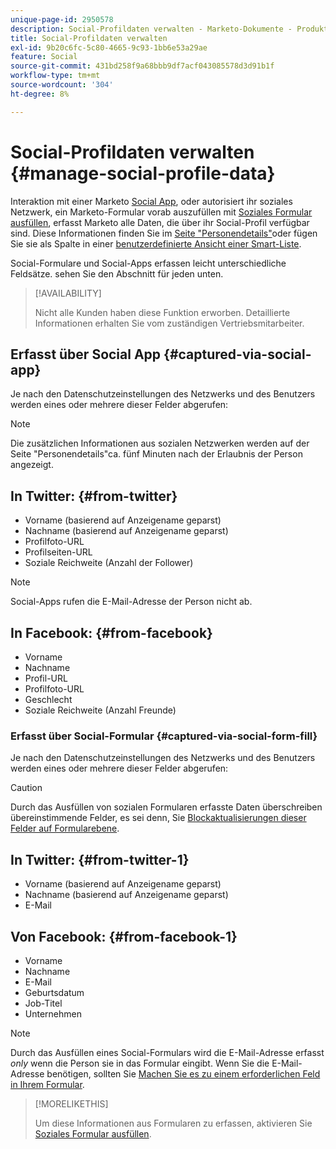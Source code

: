 ```yaml
---
unique-page-id: 2950578
description: Social-Profildaten verwalten - Marketo-Dokumente - Produktdokumentation
title: Social-Profildaten verwalten
exl-id: 9b20c6fc-5c80-4665-9c93-1bb6e53a29ae
feature: Social
source-git-commit: 431bd258f9a68bbb9df7acf043085578d3d91b1f
workflow-type: tm+mt
source-wordcount: '304'
ht-degree: 8%

---
```


# Social-Profildaten verwalten {#manage-social-profile-data}

Interaktion mit einer Marketo [Social App](/help/marketo/product-docs/demand-generation/social/configuring-social-actions/customize-social-app-button.md), oder autorisiert ihr soziales Netzwerk, ein Marketo-Formular vorab auszufüllen mit [Soziales Formular ausfüllen](/help/marketo/product-docs/demand-generation/forms/form-actions/enable-social-form-fill-on-a-form.md), erfasst Marketo alle Daten, die über ihr Social-Profil verfügbar sind. Diese Informationen finden Sie im [Seite &quot;Personendetails&quot;](/help/marketo/product-docs/core-marketo-concepts/smart-lists-and-static-lists/managing-people-in-smart-lists/using-the-person-detail-page.md)oder fügen Sie sie als Spalte in einer [benutzerdefinierte Ansicht einer Smart-Liste](/help/marketo/product-docs/core-marketo-concepts/smart-lists-and-static-lists/using-smart-lists/create-and-change-views-for-lists-and-smart-list.md).

Social-Formulare und Social-Apps erfassen leicht unterschiedliche Feldsätze. sehen Sie den Abschnitt für jeden unten.

>[!AVAILABILITY]
>
>Nicht alle Kunden haben diese Funktion erworben. Detaillierte Informationen erhalten Sie vom zuständigen Vertriebsmitarbeiter.

## Erfasst über Social App {#captured-via-social-app}

Je nach den Datenschutzeinstellungen des Netzwerks und des Benutzers werden eines oder mehrere dieser Felder abgerufen:

>[!NOTE]
>
>Die zusätzlichen Informationen aus sozialen Netzwerken werden auf der Seite &quot;Personendetails&quot;ca. fünf Minuten nach der Erlaubnis der Person angezeigt.

## In Twitter: {#from-twitter}

* Vorname (basierend auf Anzeigename geparst)
* Nachname (basierend auf Anzeigename geparst)
* Profilfoto-URL
* Profilseiten-URL
* Soziale Reichweite (Anzahl der Follower)

>[!NOTE]
>
>Social-Apps rufen die E-Mail-Adresse der Person nicht ab.

## In Facebook: {#from-facebook}

* Vorname
* Nachname
* Profil-URL
* Profilfoto-URL
* Geschlecht
* Soziale Reichweite (Anzahl Freunde)

### Erfasst über Social-Formular {#captured-via-social-form-fill}

Je nach den Datenschutzeinstellungen des Netzwerks und des Benutzers werden eines oder mehrere dieser Felder abgerufen:

>[!CAUTION]
>
>Durch das Ausfüllen von sozialen Formularen erfasste Daten überschreiben übereinstimmende Felder, es sei denn, Sie [Blockaktualisierungen dieser Felder auf Formularebene](/help/marketo/product-docs/administration/field-management/block-updates-to-a-field.md).

## In Twitter: {#from-twitter-1}

* Vorname (basierend auf Anzeigename geparst)
* Nachname (basierend auf Anzeigename geparst)
* E-Mail

## Von Facebook: {#from-facebook-1}

* Vorname
* Nachname
* E-Mail
* Geburtsdatum
* Job-Titel
* Unternehmen

>[!NOTE]
>
>Durch das Ausfüllen eines Social-Formulars wird die E-Mail-Adresse erfasst _only_ wenn die Person sie in das Formular eingibt. Wenn Sie die E-Mail-Adresse benötigen, sollten Sie [Machen Sie es zu einem erforderlichen Feld in Ihrem Formular](/help/marketo/product-docs/demand-generation/forms/creating-a-form/make-a-form-field-required.md).

>[!MORELIKETHIS]
>
>Um diese Informationen aus Formularen zu erfassen, aktivieren Sie [Soziales Formular ausfüllen](/help/marketo/product-docs/demand-generation/forms/form-actions/enable-social-form-fill-on-a-form.md).
